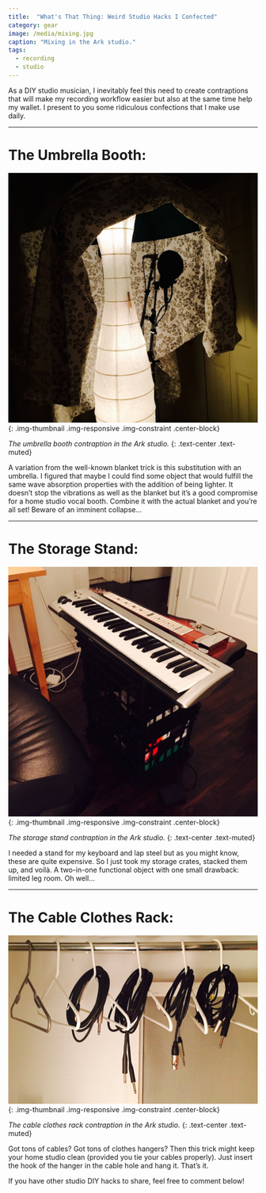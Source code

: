 ```yaml
---
title:  "What's That Thing: Weird Studio Hacks I Confected"
category: gear
image: /media/mixing.jpg
caption: "Mixing in the Ark studio."
tags:
  - recording
  - studio
---
```


As a DIY studio musician, I inevitably feel this need to create contraptions that will make my recording workflow easier but also at the same time help my wallet. I present to you some ridiculous confections that I make use daily.

 * * *

# __The Umbrella Booth:__

![Umbrella Booth](/media/booth.jpg){: .img-thumbnail .img-responsive .img-constraint .center-block}

_The umbrella booth contraption in the Ark studio._
{: .text-center .text-muted}

A variation from the well-known blanket trick is this substitution with an umbrella. I figured that maybe I could find some object that would fulfill the same wave absorption properties with the addition of being lighter. It doesn’t stop the vibrations as well as the blanket but it’s a good compromise for a home studio vocal booth. Combine it with the actual blanket and you’re all set! Beware of an imminent collapse…

 * * *

# __The Storage Stand:__

![Storage Stand](/media/stand.jpg){: .img-thumbnail .img-responsive .img-constraint .center-block}

_The storage stand contraption in the Ark studio._
{: .text-center .text-muted}

I needed a stand for my keyboard and lap steel but as you might know, these are quite expensive. So I just took my storage crates, stacked them up, and voilà. A two-in-one functional object with one small drawback: limited leg room. Oh well…

 * * *

# __The Cable Clothes Rack:__

![Cable Clothes Rack](/media/cables.jpg){: .img-thumbnail .img-responsive .img-constraint .center-block}

_The cable clothes rack contraption in the Ark studio._
{: .text-center .text-muted}

Got tons of cables? Got tons of clothes hangers? Then this trick might keep your home studio clean (provided you tie your cables properly). Just insert the hook of the hanger in the cable hole and hang it. That’s it.

If you have other studio DIY hacks to share, feel free to comment below!
